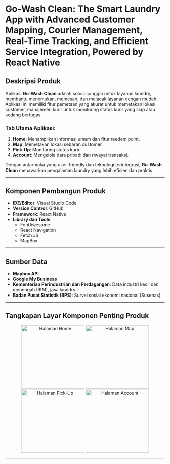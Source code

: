 # Go-Wash Clean: The Smart Laundry App with Advanced Customer Mapping, Courier Management, Real-Time Tracking, and Efficient Service Integration, Powered by React Native

## Deskripsi Produk

Aplikasi **Go-Wash Clean** adalah solusi canggih untuk layanan laundry, membantu menemukan, memesan, dan melacak layanan dengan mudah. Aplikasi ini memiliki fitur pemetaan yang akurat untuk memetakan lokasi customer, manajemen kurir untuk monitoring status kurir yang siap atau sedang bertugas. 

### Tab Utama Aplikasi:
1. **Home**: Menampilkan informasi umum dan fitur reedem point.
2. **Map**: Memetakan lokasi sebaran customer.
3. **Pick-Up**: Monitoring status kurir.
4. **Account**: Mengelola data pribadi dan riwayat transaksi.

Dengan antarmuka yang user-friendly dan teknologi terintegrasi, **Go-Wash Clean** menawarkan pengalaman laundry yang lebih efisien dan praktis.

---

## Komponen Pembangun Produk
- **IDE/Editor**: Visual Studio Code
- **Version Control**: GitHub
- **Framework**: React Native
- **Library dan Tools**:
  - FontAwesome
  - React Navigation
  - Fetch JS
  - MapBox

---

## Sumber Data
- **Mapbox API**
- **Google My Business**
- **Kementerian Perindustrian dan Perdagangan**: Data industri kecil dan menengah (IKM), jasa laundry
- **Badan Pusat Statistik (BPS)**: Survei sosial ekonomi nasional (Susenas)

---

## Tangkapan Layar Komponen Penting Produk

<div align="center">
  <img src="C:/xampp/htdocs/gowashclean/home.jpg" alt="Halaman Home" width="200" />
  <img src="C:/xampp/htdocs/gowashclean/map.jpg" alt="Halaman Map" width="200" />
  <img src="C:/xampp/htdocs/gowashclean/pickup.jpg" alt="Halaman Pick-Up" width="200" />
  <img src="C:/xampp/htdocs/gowashclean/account.jpg" alt="Halaman Account" width="200" />
</div>

---